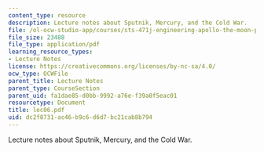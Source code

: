 ```yaml
---
content_type: resource
description: Lecture notes about Sputnik, Mercury, and the Cold War.
file: /ol-ocw-studio-app/courses/sts-471j-engineering-apollo-the-moon-project-as-a-complex-system-spring-2007/dc2f8731ac46b9c6d6d7bc21cab8b794_lec06.pdf
file_size: 23488
file_type: application/pdf
learning_resource_types:
- Lecture Notes
license: https://creativecommons.org/licenses/by-nc-sa/4.0/
ocw_type: OCWFile
parent_title: Lecture Notes
parent_type: CourseSection
parent_uid: fa1dae85-d0bb-9992-a76e-f39a0f5eac01
resourcetype: Document
title: lec06.pdf
uid: dc2f8731-ac46-b9c6-d6d7-bc21cab8b794
---
```

Lecture notes about Sputnik, Mercury, and the Cold War.